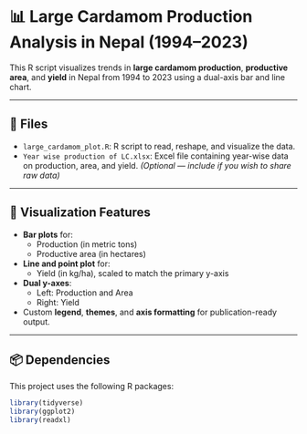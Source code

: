 # 📊 Large Cardamom Production Analysis in Nepal (1994–2023)

This R script visualizes trends in **large cardamom production**, **productive area**, and **yield** in Nepal from 1994 to 2023 using a dual-axis bar and line chart.

---

## 📁 Files

- `large_cardamom_plot.R`: R script to read, reshape, and visualize the data.
- `Year wise production of LC.xlsx`: Excel file containing year-wise data on production, area, and yield. *(Optional — include if you wish to share raw data)*

---

## 📌 Visualization Features

- **Bar plots** for:
  - Production (in metric tons)
  - Productive area (in hectares)
- **Line and point plot** for:
  - Yield (in kg/ha), scaled to match the primary y-axis
- **Dual y-axes**:
  - Left: Production and Area
  - Right: Yield
- Custom **legend**, **themes**, and **axis formatting** for publication-ready output.

---

## 📦 Dependencies

This project uses the following R packages:

```r
library(tidyverse)
library(ggplot2)
library(readxl)


